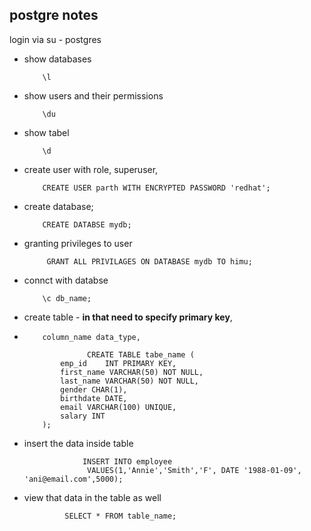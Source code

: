 ## postgre notes
login via su - postgres
- show databases

          \l
- show users and their permissions

          \du
          
          
- show tabel

          \d
          
- create user with role, superuser, 
          
          CREATE USER parth WITH ENCRYPTED PASSWORD 'redhat';


- create database;

          CREATE DATABSE mydb;
          
- granting privileges to user

           GRANT ALL PRIVILAGES ON DATABASE mydb TO himu;

-  connct with databse

           \c db_name;
           
-  create table - **in that need to specify primary key**, 
-         column_name data_type,

                    CREATE TABLE tabe_name (
              emp_id 	INT PRIMARY KEY,
              first_name VARCHAR(50) NOT NULL,
              last_name VARCHAR(50) NOT NULL,
              gender CHAR(1),
              birthdate DATE,
              email VARCHAR(100) UNIQUE,
              salary INT
          );
          
     
- insert the data inside table
                   
                   INSERT INTO employee
                    VALUES(1,'Annie','Smith','F', DATE '1988-01-09', 'ani@email.com',5000);
                    
- view that data in the table as well

               SELECT * FROM table_name;
               
                     
                    
                    
